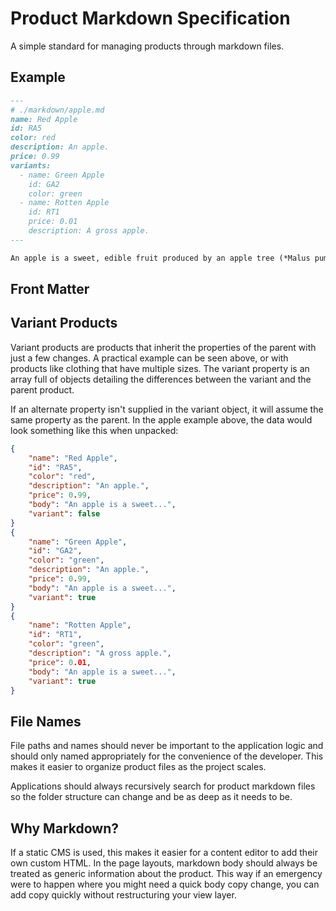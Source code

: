 # Product Markdown Specification

A simple standard for managing products through markdown files.

## Example

```markdown
---
# ./markdown/apple.md
name: Red Apple
id: RA5
color: red
description: An apple.
price: 0.99
variants:
  - name: Green Apple
    id: GA2
    color: green
  - name: Rotten Apple
    id: RT1
    price: 0.01
    description: A gross apple.
---

An apple is a sweet, edible fruit produced by an apple tree (*Malus pumila*). -[Wikipedia](https://en.wikipedia.org/wiki/Apple)

```

## Front Matter

## Variant Products

Variant products are products that inherit the properties of the parent with just a few changes. A practical example can be seen above, or with products like clothing that have multiple sizes. The variant property is an array full of objects detailing the differences between the variant and the parent product.

If an alternate property isn't supplied in the variant object, it will assume the same property as the parent. In the apple example above, the data would look something like this when unpacked:

```json
{
	"name": "Red Apple",
	"id": "RA5",
	"color": "red",
	"description": "An apple.",
	"price": 0.99,
	"body": "An apple is a sweet...",
	"variant": false
}
{
	"name": "Green Apple",
	"id": "GA2",
	"color": "green",
	"description": "An apple.",
	"price": 0.99,
	"body": "An apple is a sweet...",
	"variant": true
}
{
	"name": "Rotten Apple",
	"id": "RT1",
	"color": "green",
	"description": "A gross apple.",
	"price": 0.01,
	"body": "An apple is a sweet...",
	"variant": true
}
```

## File Names

File paths and names should never be important to the application logic and should only named appropriately for the convenience of the developer. This makes it easier to organize product files as the project scales.

Applications should always recursively search for product markdown files so the folder structure can change and be as deep as it needs to be.

## Why Markdown?

If a static CMS is used, this makes it easier for a content editor to add their own custom HTML. In the page layouts, markdown body should always be treated as generic information about the product. This way if an emergency were to happen where you might need a quick body copy change, you can add copy quickly without restructuring your view layer.
